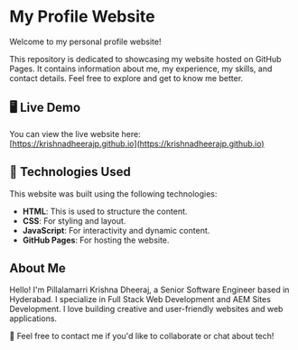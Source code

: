 # My Profile Website

Welcome to my personal profile website! 

This repository is dedicated to showcasing my website hosted on GitHub Pages. It contains information about me, my experience, my skills, and contact details. Feel free to explore and get to know me better.

## 🖥️ Live Demo

You can view the live website here:  
[https://krishnadheerajp.github.io](https://krishnadheerajp.github.io)

## 🔧 Technologies Used

This website was built using the following technologies:
- **HTML**: This is used to structure the content.
- **CSS**: For styling and layout.
- **JavaScript**: For interactivity and dynamic content.
- **GitHub Pages**: For hosting the website.

## About Me

Hello! I'm Pillalamarri Krishna Dheeraj, a Senior Software Engineer based in Hyderabad. I specialize in Full Stack Web Development and AEM Sites Development. I love building creative and user-friendly websites and web applications.

💬 Feel free to contact me if you'd like to collaborate or chat about tech!

